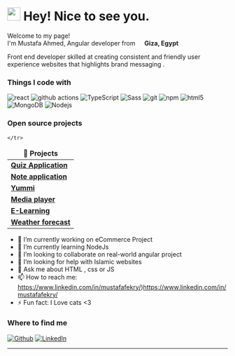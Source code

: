 <h1><img src="https://emojis.slackmojis.com/emojis/images/1531849430/4246/blob-sunglasses.gif?1531849430" width="30"/> Hey! Nice to see you.</h1>


<p>Welcome to my page! </br> I'm Mustafa Ahmed, Angular developer from <img src="https://cdn-icons-png.flaticon.com/128/323/323324.png" width="13"/> <b>Giza, Egypt</b></p>
<p>Front end developer skilled at creating consistent and friendly user experience websites that highlights brand messaging  .  </p>
<h3>Things I code with</h3>
<p>

  <img alt="react" src="https://img.shields.io/badge/-React-DD0031?style=flat-square&logo=react&logoColor=white&color=blue" />
  <img alt="github actions" src="https://img.shields.io/badge/-Github_Actions-2088FF?style=flat-square&logo=github-actions&logoColor=white" />
  <img alt="TypeScript" src="https://img.shields.io/badge/-TypeScript-007ACC?style=flat-square&logo=typescript&logoColor=white" />
  <img alt="Sass" src="https://img.shields.io/badge/-Sass-CC6699?style=flat-square&logo=sass&logoColor=white" />
  <img alt="git" src="https://img.shields.io/badge/-Git-F05032?style=flat-square&logo=git&logoColor=white" />
  <img alt="npm" src="https://img.shields.io/badge/-NPM-CB3837?style=flat-square&logo=npm&logoColor=white" />
  <img alt="html5" src="https://img.shields.io/badge/-HTML5-E34F26?style=flat-square&logo=html5&logoColor=white" />
  <img alt="MongoDB" src="https://img.shields.io/badge/-MongoDB-13aa52?style=flat-square&logo=mongodb&logoColor=white" />
  <img alt="Nodejs" src="https://img.shields.io/badge/-Nodejs-43853d?style=flat-square&logo=Node.js&logoColor=white" />
</p>
<h3>Open source projects</h3>
<table>
  <thead align="center">
    <tr border: none;>
      <td><b>🎁 Projects</b></td>
      
    </tr>
  </thead>
  <tbody>
    <tr>
      <td><a href="https://github.com/mustafaahmed-f/QuizAppSourceCode "><b>Quiz Application</b></a></td>
    </tr>
	  <tr>
      <td><a href="https://github.com/mustafaahmed-f/note-app/tree/main"><b>Note application</b></a></td>
    </tr>
    <tr>
      <td><a href="https://github.com/mustafaahmed-f/yummi-new"><b>Yummi</b></a></td>
    </tr>
    <tr>
      <td><a href="https://github.com/mustafaahmed-f/MediaPlayer"><b>Media player </b></a></td>
    </tr>
    <tr>
      <td><a href="https://github.com/mustafaahmed-f/eLearningSourceCode"><b>E-Learning</b></a></td>
    </tr>
    <tr>
      <td><a href="https://github.com/mustafaahmed-f/weatherForecastSimpleProject"><b>Weather forecast</b></a></td>
    </tr>
  </tbody>
</table>

- 🔭 I’m currently working on eCommerce Project
- 🌱 I’m currently learning NodeJs
- 👯 I’m looking to collaborate on real-world angular project
- 🤔 I’m looking for help with Islamic websites
- 💬 Ask me about HTML , css or JS 
- 📫 How to reach me: https://www.linkedin.com/in/mustafafekry/)https://www.linkedin.com/in/mustafafekry/
- ⚡ Fun fact: I Love cats <3

<h3>Where to find me</h3>
<p><a href="https://github.com/mustafaahmed-f" target="_blank"><img alt="Github" src="https://img.shields.io/badge/GitHub-%2312100E.svg?&style=for-the-badge&logo=Github&logoColor=white" /></a>  <a href="https://www.linkedin.com/in/mustafafekry/" target="_blank"><img alt="LinkedIn" src="https://img.shields.io/badge/linkedin-%230077B5.svg?&style=for-the-badge&logo=linkedin&logoColor=white" /></a> 
</p>

----------------------------------

